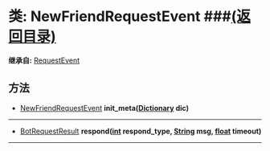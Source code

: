 # 类: NewFriendRequestEvent ###[(返回目录)](README.md)  
  
**继承自:** [RequestEvent](RequestEvent.md)  
  
## 方法 
  
- [NewFriendRequestEvent](NewFriendRequestEvent.md) **init_meta([Dictionary](https://docs.godotengine.org/en/latest/classes/class_dictionary.html) dic)**  
  
---  
  
- [BotRequestResult](BotRequestResult.md) **respond([int](https://docs.godotengine.org/en/latest/classes/class_int.html) respond_type, [String](https://docs.godotengine.org/en/latest/classes/class_string.html) msg, [float](https://docs.godotengine.org/en/latest/classes/class_float.html) timeout)**  
  
---  
  

